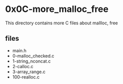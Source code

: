 # 0x0C-more_malloc_free

This directory contains more C files about mallloc, free

## files

* main.h
* 0-malloc_checked.c
* 1-string_nconcat.c
* 2-calloc.c
* 3-array_range.c
* 100-realloc.c
